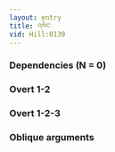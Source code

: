 ```yaml
---
layout: entry
title: འཁེང་
vid: Hill:0139
---
```

### Dependencies (N = 0)


### Overt 1-2


### Overt 1-2-3


### Oblique arguments
